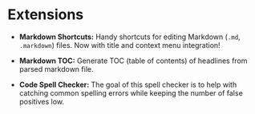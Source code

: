 # Extensions

* **Markdown Shortcuts:** Handy shortcuts for editing Markdown (`.md`, `.markdown`) files. Now with title and context menu integration!

* **Markdown TOC:** Generate TOC (table of contents) of headlines from parsed markdown file.

* **Code Spell Checker:** The goal of this spell checker is to help with catching common spelling errors while keeping the number of false positives low.

